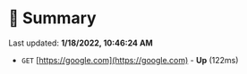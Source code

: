 # 📖 Summary
Last updated: **1/18/2022, 10:46:24 AM**

- `GET` [https://google.com](https://google.com) - **Up** (122ms)
